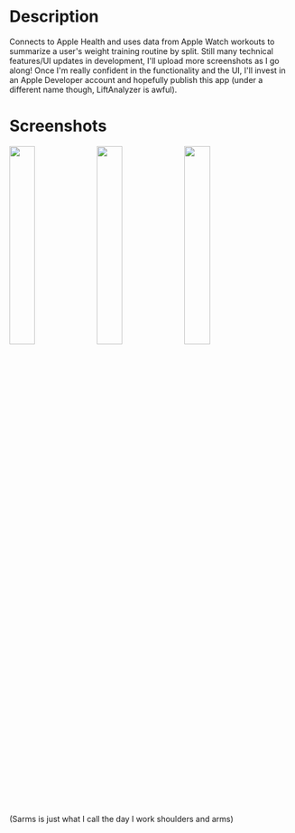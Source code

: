 # Description
Connects to Apple Health and uses data from Apple Watch workouts to summarize a user's weight training routine by split. Still many technical features/UI updates in development, I'll upload more screenshots as I go along! Once I'm really confident in the functionality and the UI, I'll invest in an Apple Developer account and hopefully publish this app (under a different name though, LiftAnalyzer is awful).
# Screenshots
<img src="https://github.com/rohitkatakam/LiftAnalyzer/assets/104106645/d41fc53a-c435-49c1-be06-bda3f379c43c" width=30% height=30%>
<img src="https://github.com/rohitkatakam/LiftAnalyzer/assets/104106645/0850676d-489c-4bfd-a298-2d39e156de11" width=30% height=30%>
<img src="https://github.com/rohitkatakam/LiftAnalyzer/assets/104106645/0133dc87-0785-47a2-9c79-016a1d950ee8" width=30% height=30%>  

(Sarms is just what I call the day I work shoulders and arms)
